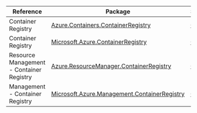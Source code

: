 | Reference | Package | Source |
|---|---|---|
|Container Registry|[Azure.Containers.ContainerRegistry](https://www.nuget.org/packages/Azure.Containers.ContainerRegistry)|[Github](https://github.com/Azure/azure-sdk-for-net/blob/main/sdk/containerregistry/Azure.Containers.ContainerRegistry)|
|Container Registry|[Microsoft.Azure.ContainerRegistry](https://www.nuget.org/packages/Microsoft.Azure.ContainerRegistry)|[Github](https://github.com/Azure/azure-sdk-for-net)|
|Resource Management - Container Registry|[Azure.ResourceManager.ContainerRegistry](https://www.nuget.org/packages/Azure.ResourceManager.ContainerRegistry)|[Github](https://github.com/Azure/azure-sdk-for-net/blob/main/sdk/containerregistry/Azure.ResourceManager.ContainerRegistry)|
|Management - Container Registry|[Microsoft.Azure.Management.ContainerRegistry](https://www.nuget.org/packages/Microsoft.Azure.Management.ContainerRegistry)|[Github](https://github.com/Azure/azure-sdk-for-net)|
